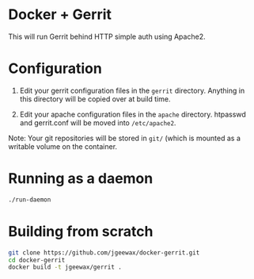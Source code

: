 Docker + Gerrit
===============

This will run Gerrit behind HTTP simple auth using Apache2.

Configuration
=============

1. Edit your gerrit configuration files in the `gerrit` directory.
   Anything in this directory will be copied over at build time.

2. Edit your apache configuration files in the `apache` directory.
   htpasswd and gerrit.conf will be moved into `/etc/apache2`.

Note: Your git repositories will be stored in `git/` (which is mounted as
a writable volume on the container.

Running as a daemon
===================

```bash
./run-daemon
```

Building from scratch
=====================

```bash
git clone https://github.com/jgeewax/docker-gerrit.git
cd docker-gerrit
docker build -t jgeewax/gerrit .
```
